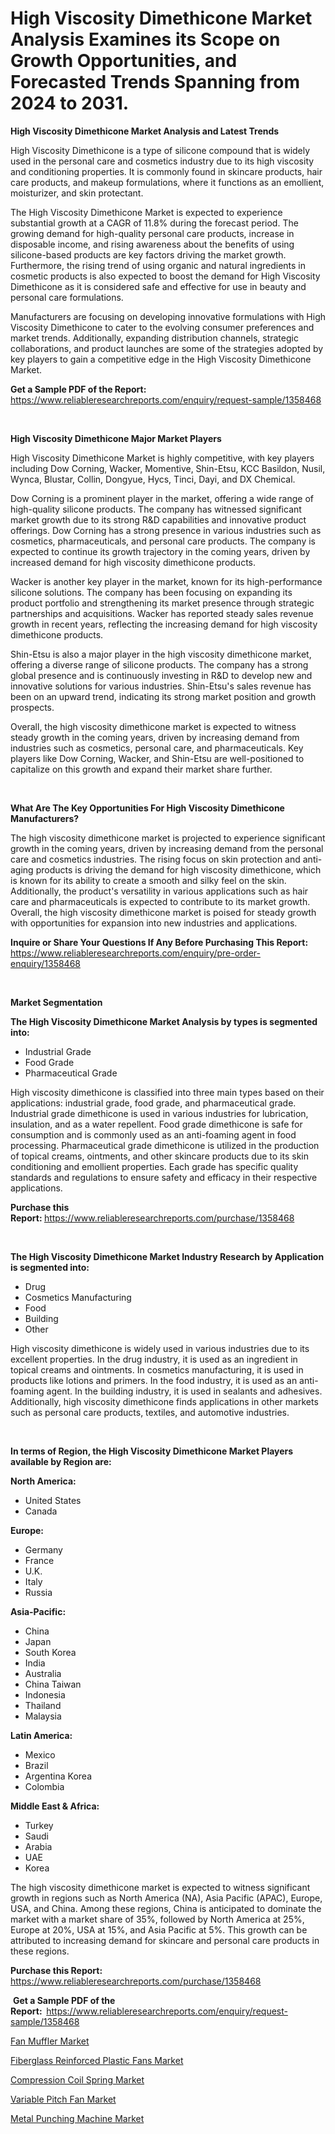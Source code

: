 <p><h1>High Viscosity Dimethicone Market Analysis Examines its Scope on Growth Opportunities, and Forecasted Trends Spanning from 2024 to 2031.</h1></p><p><strong>High Viscosity Dimethicone Market Analysis and Latest Trends</strong></p>
<p><p>High Viscosity Dimethicone is a type of silicone compound that is widely used in the personal care and cosmetics industry due to its high viscosity and conditioning properties. It is commonly found in skincare products, hair care products, and makeup formulations, where it functions as an emollient, moisturizer, and skin protectant.</p><p>The High Viscosity Dimethicone Market is expected to experience substantial growth at a CAGR of 11.8% during the forecast period. The growing demand for high-quality personal care products, increase in disposable income, and rising awareness about the benefits of using silicone-based products are key factors driving the market growth. Furthermore, the rising trend of using organic and natural ingredients in cosmetic products is also expected to boost the demand for High Viscosity Dimethicone as it is considered safe and effective for use in beauty and personal care formulations.</p><p>Manufacturers are focusing on developing innovative formulations with High Viscosity Dimethicone to cater to the evolving consumer preferences and market trends. Additionally, expanding distribution channels, strategic collaborations, and product launches are some of the strategies adopted by key players to gain a competitive edge in the High Viscosity Dimethicone Market.</p></p>
<p><strong>Get a Sample PDF of the Report:&nbsp;</strong> <a href="https://www.reliableresearchreports.com/enquiry/request-sample/1358468">https://www.reliableresearchreports.com/enquiry/request-sample/1358468</a></p>
<p>&nbsp;</p>
<p><strong>High Viscosity Dimethicone Major Market Players</strong></p>
<p><p>High Viscosity Dimethicone Market is highly competitive, with key players including Dow Corning, Wacker, Momentive, Shin-Etsu, KCC Basildon, Nusil, Wynca, Blustar, Collin, Dongyue, Hycs, Tinci, Dayi, and DX Chemical. </p><p>Dow Corning is a prominent player in the market, offering a wide range of high-quality silicone products. The company has witnessed significant market growth due to its strong R&D capabilities and innovative product offerings. Dow Corning has a strong presence in various industries such as cosmetics, pharmaceuticals, and personal care products. The company is expected to continue its growth trajectory in the coming years, driven by increased demand for high viscosity dimethicone products.</p><p>Wacker is another key player in the market, known for its high-performance silicone solutions. The company has been focusing on expanding its product portfolio and strengthening its market presence through strategic partnerships and acquisitions. Wacker has reported steady sales revenue growth in recent years, reflecting the increasing demand for high viscosity dimethicone products.</p><p>Shin-Etsu is also a major player in the high viscosity dimethicone market, offering a diverse range of silicone products. The company has a strong global presence and is continuously investing in R&D to develop new and innovative solutions for various industries. Shin-Etsu's sales revenue has been on an upward trend, indicating its strong market position and growth prospects.</p><p>Overall, the high viscosity dimethicone market is expected to witness steady growth in the coming years, driven by increasing demand from industries such as cosmetics, personal care, and pharmaceuticals. Key players like Dow Corning, Wacker, and Shin-Etsu are well-positioned to capitalize on this growth and expand their market share further.</p></p>
<p>&nbsp;</p>
<p><strong>What Are The Key Opportunities For High Viscosity Dimethicone Manufacturers?</strong></p>
<p><p>The high viscosity dimethicone market is projected to experience significant growth in the coming years, driven by increasing demand from the personal care and cosmetics industries. The rising focus on skin protection and anti-aging products is driving the demand for high viscosity dimethicone, which is known for its ability to create a smooth and silky feel on the skin. Additionally, the product's versatility in various applications such as hair care and pharmaceuticals is expected to contribute to its market growth. Overall, the high viscosity dimethicone market is poised for steady growth with opportunities for expansion into new industries and applications.</p></p>
<p><strong>Inquire or Share Your Questions If Any Before Purchasing This Report:</strong> <a href="https://www.reliableresearchreports.com/enquiry/pre-order-enquiry/1358468">https://www.reliableresearchreports.com/enquiry/pre-order-enquiry/1358468</a></p>
<p>&nbsp;</p>
<p><strong>Market Segmentation</strong></p>
<p><strong>The High Viscosity Dimethicone Market Analysis by types is segmented into:</strong></p>
<p><ul><li>Industrial Grade</li><li>Food Grade</li><li>Pharmaceutical Grade</li></ul></p>
<p><p>High viscosity dimethicone is classified into three main types based on their applications: industrial grade, food grade, and pharmaceutical grade. Industrial grade dimethicone is used in various industries for lubrication, insulation, and as a water repellent. Food grade dimethicone is safe for consumption and is commonly used as an anti-foaming agent in food processing. Pharmaceutical grade dimethicone is utilized in the production of topical creams, ointments, and other skincare products due to its skin conditioning and emollient properties. Each grade has specific quality standards and regulations to ensure safety and efficacy in their respective applications.</p></p>
<p><strong>Purchase this Report:&nbsp;</strong><a href="https://www.reliableresearchreports.com/purchase/1358468">https://www.reliableresearchreports.com/purchase/1358468</a></p>
<p>&nbsp;</p>
<p><strong>The High Viscosity Dimethicone Market Industry Research by Application is segmented into:</strong></p>
<p><ul><li>Drug</li><li>Cosmetics Manufacturing</li><li>Food</li><li>Building</li><li>Other</li></ul></p>
<p><p>High viscosity dimethicone is widely used in various industries due to its excellent properties. In the drug industry, it is used as an ingredient in topical creams and ointments. In cosmetics manufacturing, it is used in products like lotions and primers. In the food industry, it is used as an anti-foaming agent. In the building industry, it is used in sealants and adhesives. Additionally, high viscosity dimethicone finds applications in other markets such as personal care products, textiles, and automotive industries.</p></p>
<p>&nbsp;</p>
<p><strong>In terms of Region, the High Viscosity Dimethicone Market Players available by Region are:</strong></p>
<p>
    <p> <strong> North America: </strong>
        <ul>
            <li>United States</li>
            <li>Canada</li>
        </ul>
        </p> 
    <p> <strong> Europe: </strong>
        <ul>
            <li>Germany</li>
            <li>France</li>
            <li>U.K.</li>
            <li>Italy</li>
            <li>Russia</li>
        </ul>
        </p> 
    <p> <strong> Asia-Pacific: </strong>
        <ul>
            <li>China</li>
            <li>Japan</li>
            <li>South Korea</li>
            <li>India</li>
            <li>Australia</li>
            <li>China Taiwan</li>
            <li>Indonesia</li>
            <li>Thailand</li>
            <li>Malaysia</li>
        </ul>
        </p> 
    <p> <strong> Latin America: </strong>
        <ul>
            <li>Mexico</li>
            <li>Brazil</li>
            <li>Argentina Korea</li>
            <li>Colombia</li>
        </ul>
        </p> 
    <p> <strong> Middle East & Africa: </strong>
        <ul>
            <li>Turkey</li>
            <li>Saudi</li>
            <li>Arabia</li>
            <li>UAE</li>
            <li>Korea</li>
        </ul>
    </p>
    </p>
<p><p>The high viscosity dimethicone market is expected to witness significant growth in regions such as North America (NA), Asia Pacific (APAC), Europe, USA, and China. Among these regions, China is anticipated to dominate the market with a market share of 35%, followed by North America at 25%, Europe at 20%, USA at 15%, and Asia Pacific at 5%. This growth can be attributed to increasing demand for skincare and personal care products in these regions.</p></p>
<p><strong>Purchase this Report: </strong><a href="https://www.reliableresearchreports.com/purchase/1358468">https://www.reliableresearchreports.com/purchase/1358468</a></p>
<p>&nbsp;<strong>Get a Sample PDF of the Report:&nbsp;&nbsp;</strong><a href="https://www.reliableresearchreports.com/enquiry/request-sample/1358468">https://www.reliableresearchreports.com/enquiry/request-sample/1358468</a></p>
<p><strong></strong></p>
<p><p><a href="https://medium.com/@soloncarter43/fan-muffler-nbsp-market-focuses-on-market-share-size-and-projected-forecast-till-2031-43ac85e32390">Fan Muffler Market</a></p><p><a href="https://medium.com/@jaredkiehn7567/fiberglass-reinforced-plastic-fans-market-analysis-its-cagr-market-segmentation-and-global-7faaa2b9c68d">Fiberglass Reinforced Plastic Fans Market</a></p><p><a href="https://medium.com/@soloncarter43/compression-coil-spring-market-the-key-to-successful-business-strategy-forecast-till-2031-949a32b07af0">Compression Coil Spring Market</a></p><p><a href="https://medium.com/@jaredkiehn7567/variable-pitch-fan-market-insights-into-market-cagr-market-trends-and-growth-strategies-833d9215ec48">Variable Pitch Fan Market</a></p><p><a href="https://medium.com/@soloncarter43/metal-punching-machine-market-insight-market-trends-growth-forecasted-from-2024-to-2031-5e29bc8bc484">Metal Punching Machine Market</a></p></p>